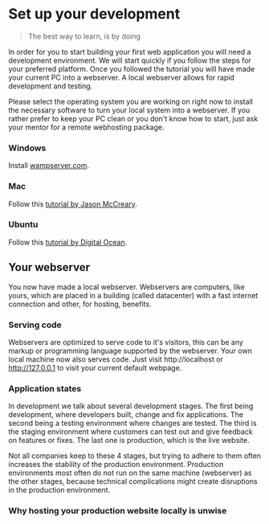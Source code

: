 # Set up your development
> The best way to learn, is by doing

In order for you to start building your first web application you will need a development environment. We will start quickly if you follow the steps for your preferred platform. Once you followed the tutorial you will have made your current PC into a webserver. A local webserver allows for rapid development and testing.

Please select the operating system you are working on right now to install the necessary software to turn your local system into a webserver. If you rather prefer to keep your PC clean or you don't know how to start, just ask your mentor for a remote webhosting package.

### Windows

Install [wampserver.com](http://www.wampserver.com/en/#wampserver-64-bits-apache-2-4).

### Mac

Follow this [tutorial by Jason McCreary](http://jason.pureconcepts.net/2012/10/install-apache-php-mysql-mac-os-x/).

### Ubuntu

Follow this [tutorial by Digital Ocean](https://www.digitalocean.com/community/articles/how-to-install-linux-apache-mysql-php-lamp-stack-on-ubuntu).

## Your webserver

You now have made a local webserver. Webservers are computers, like yours, which are placed in a building (called datacenter) with a fast internet connection and other, for hosting, benefits.

### Serving code

Webservers are optimized to serve code to it's visitors, this can be any markup or programming language supported by the webserver. Your own local machine now also serves code. Just visit http://localhost or http://127.0.0.1 to visit your current default webpage.

### Application states

In development we talk about several development stages. The first being development, where developers built, change and fix applications. The second being a testing environment where changes are tested. The third is the staging environment where customers can test out and give feedback on features or fixes. The last one is production, which is the live website.

Not all companies keep to these 4 stages, but trying to adhere to them often increases the stability of the production environment. Production environments most often do not run on the same machine (webserver) as the other stages, because technical complications might create disruptions in the production environment.

### Why hosting your production website locally is unwise